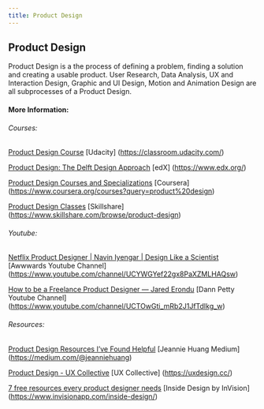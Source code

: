 ```yaml
---
title: Product Design
---
```

## Product Design

Product Design is a the process of defining a problem, finding a solution and creating a usable product.
User Research, Data Analysis, UX and Interaction Design, Graphic and UI Design, Motion and Animation Design are all subprocesses of a Product Design.


 #### More Information:
<!-- Please add any articles you think might be helpful to read before writing the article -->

 ###### Courses:
<a href='https://classroom.udacity.com/courses/ud509' target='_blank' rel='nofollow'>Product Design Course</a>
[Udacity] (https://classroom.udacity.com/)

 <a href='https://www.edx.org/course/product-design-the-delft-design-approach-0' target='_blank' rel='nofollow'>Product Design: The Delft Design Approach</a>
[edX] (https://www.edx.org/)

<a href='https://www.coursera.org/courses?query=product%20design' target='_blank' rel='nofollow'>Product Design Courses and Specializations</a>
[Coursera] (https://www.coursera.org/courses?query=product%20design)
 
<a href='https://www.skillshare.com/browse/product-design' target='_blank' rel='nofollow'>Product Design Classes</a>
[Skillshare] (https://www.skillshare.com/browse/product-design)

 ###### Youtube:
<a href='https://www.youtube.com/watch?v=XRd6Ddn4ZSY' target='_blank' rel='nofollow'>Netflix Product Designer | Navin Iyengar | Design Like a Scientist</a>
[Awwwards Youtube Channel] (https://www.youtube.com/channel/UCYWGYef22gx8PaXZMLHAQsw)

 <a href='https://www.youtube.com/watch?v=v-XDF57OOQQ' target='_blank' rel='nofollow'>How to be a Freelance Product Designer — Jared Erondu</a>
[Dann Petty Youtube Channel] (https://www.youtube.com/channel/UCTOwGti_mRb2J1JfTdIkg_w)


 ###### Resources:
<a href='https://medium.com/@jeanniehuang/product-design-resources-ive-found-helpful-5dadad58dcff' target='_blank' rel='nofollow'>Product Design Resources I’ve Found Helpful</a>
[Jeannie Huang Medium] (https://medium.com/@jeanniehuang)

 <a href='https://uxdesign.cc/product-design/home' target='_blank' rel='nofollow'>Product Design - UX Collective</a>
[UX Collective] (https://uxdesign.cc/)

 <a href='https://www.invisionapp.com/inside-design/7-free-resources-every-product-designer-needs' target='_blank' rel='nofollow'>7 free resources every product designer needs</a>
[Inside Design by InVision] (https://www.invisionapp.com/inside-design/)

